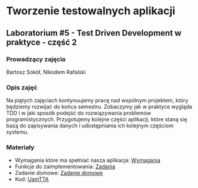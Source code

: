 # Tworzenie testowalnych aplikacji
## Laboratorium #5 - Test Driven Development w praktyce - część 2

### Prowadzący zajęcia
Bartosz Sokół, Nikodem Rafalski

### Opis zajęć
Na piątych zajęciach kontynuujemy pracę nad wspólnym projektem, który będziemy rozwijać do końca semestru.
Zobaczymy jak w praktyce wygląda TDD i w jaki sposób podejść do rozwiązywania problemów programistycznych.
Przygotujemy kolejne części aplikacji, które staną się bazą do zapisywania danych i udostępniania ich kolejnym częściom systemu.

### Materiały
* Wymagania które ma spełniać nasza aplikacja: [Wymagania](Wymagania.md)
* Funkcje do zaimplementowania: [Zadania](Zadania.md)
* Zadanie domowe: [Zadanie domowe](ZadanieDomowe.md)
* Kod: [UamTTA](kod/UamTTA)
